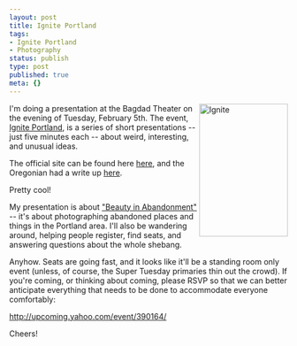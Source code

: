 ```yaml
---
layout: post
title: Ignite Portland
tags:
- Ignite Portland
- Photography
status: publish
type: post
published: true
meta: {}
---
```

<a href="http://www.flickr.com/photos/mistermoss/2136699730/" title="Molotov by mistermoss, on Flickr"><img src="http://farm3.static.flickr.com/2120/2136699730_1beb33c328_m.jpg" alt="Ignite" align="right" height="240" width="160" /></a>I'm doing a presentation at the Bagdad Theater on the evening of Tuesday, February 5th.  The event, <a href="http://igniteportland.com/">Ignite Portland</a>, is a series of short presentations -- just five minutes each -- about weird, interesting, and unusual ideas.

The official site can be found here <a href="http://igniteportland.com/">here</a>, and the Oregonian had a write up <a href="http://www.oregonlive.com/special/index.ssf/2008/01/ignite_portland.html">here</a>.

Pretty cool!

My presentation is about <a href="http://ignite-proposals.pragmaticraft.com/proposals/17">"Beauty in Abandonment"</a> -- it's about photographing abandoned places and things in the Portland area.  I'll also be wandering around, helping people register, find seats, and answering questions about the whole shebang.

Anyhow.  Seats are going fast, and it looks like it'll be a standing room only event (unless, of course, the Super Tuesday primaries thin out the crowd).  If you're coming, or thinking about coming, please RSVP so that we can better anticipate everything that needs to be done to accommodate everyone comfortably:

<a href="http://upcoming.yahoo.com/event/390164/">http://upcoming.yahoo.com/event/390164/</a>

Cheers!
